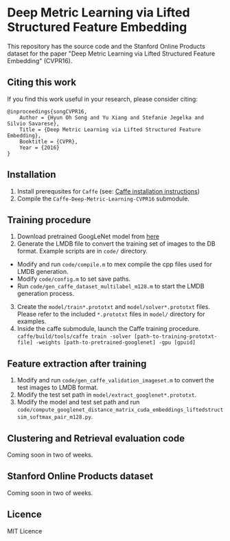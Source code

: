 # Deep Metric Learning via Lifted Structured Feature Embedding
This repository has the source code and the Stanford Online Products dataset for the paper "Deep Metric Learning via Lifted Structured Feature Embedding" (CVPR16).

## Citing this work
If you find this work useful in your research, please consider citing:

    @inproceedings{songCVPR16,
        Author = {Hyun Oh Song and Yu Xiang and Stefanie Jegelka and Silvio Savarese},
        Title = {Deep Metric Learning via Lifted Structured Feature Embedding},
        Booktitle = {CVPR},
        Year = {2016}
    }

## Installation
1. Install prerequsites for `Caffe` (see: [Caffe installation instructions](http://caffe.berkeleyvision.org/installation.html))
2. Compile the `Caffe-Deep-Metric-Learning-CVPR16` submodule.

## Training procedure 
1. Download pretrained GoogLeNet model from [here](https://github.com/BVLC/caffe/tree/master/models/bvlc_googlenet)
2. Generate the LMDB file to convert the training set of images to the DB format. Example scripts are in `code/` directory.
 * Modify and run `code/compile.m` to mex compile the cpp files used for LMDB generation.
 * Modify `code/config.m` to set save paths.
 * Run `code/gen_caffe_dataset_multilabel_m128.m` to start the LMDB generation process.
3. Create the `model/train*.prototxt` and `model/solver*.prototxt` files. Please refer to the included `*.prototxt` files in `model/` directory for examples.
4. Inside the caffe submodule, launch the Caffe training procedure.
`caffe/build/tools/caffe train -solver [path-to-training-prototxt-file] -weights [path-to-pretrained-googlenet] -gpu [gpuid]`

## Feature extraction after training
1. Modify and run `code/gen_caffe_validation_imageset.m` to convert the test images to LMDB format.
1. Modify the test set path in `model/extract_googlenet*.prototxt`.
2. Modify the model and test set path and run `code/compute_googlenet_distance_matrix_cuda_embeddings_liftedstructsim_softmax_pair_m128.py`.

## Clustering and Retrieval evaluation code
Coming soon in two of weeks.

## Stanford Online Products dataset
Coming soon in two of weeks.

## Licence
MIT Licence
